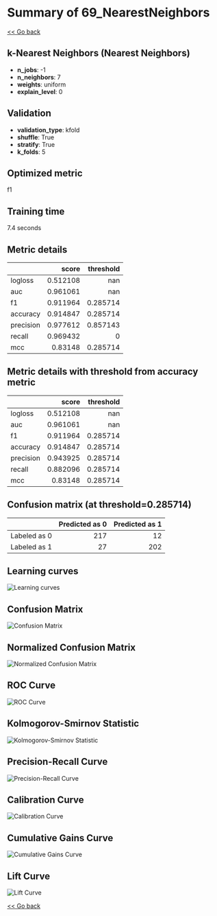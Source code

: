 # Summary of 69_NearestNeighbors

[<< Go back](../README.md)


## k-Nearest Neighbors (Nearest Neighbors)
- **n_jobs**: -1
- **n_neighbors**: 7
- **weights**: uniform
- **explain_level**: 0

## Validation
 - **validation_type**: kfold
 - **shuffle**: True
 - **stratify**: True
 - **k_folds**: 5

## Optimized metric
f1

## Training time

7.4 seconds

## Metric details
|           |    score |   threshold |
|:----------|---------:|------------:|
| logloss   | 0.512108 |  nan        |
| auc       | 0.961061 |  nan        |
| f1        | 0.911964 |    0.285714 |
| accuracy  | 0.914847 |    0.285714 |
| precision | 0.977612 |    0.857143 |
| recall    | 0.969432 |    0        |
| mcc       | 0.83148  |    0.285714 |


## Metric details with threshold from accuracy metric
|           |    score |   threshold |
|:----------|---------:|------------:|
| logloss   | 0.512108 |  nan        |
| auc       | 0.961061 |  nan        |
| f1        | 0.911964 |    0.285714 |
| accuracy  | 0.914847 |    0.285714 |
| precision | 0.943925 |    0.285714 |
| recall    | 0.882096 |    0.285714 |
| mcc       | 0.83148  |    0.285714 |


## Confusion matrix (at threshold=0.285714)
|              |   Predicted as 0 |   Predicted as 1 |
|:-------------|-----------------:|-----------------:|
| Labeled as 0 |              217 |               12 |
| Labeled as 1 |               27 |              202 |

## Learning curves
![Learning curves](learning_curves.png)
## Confusion Matrix

![Confusion Matrix](confusion_matrix.png)


## Normalized Confusion Matrix

![Normalized Confusion Matrix](confusion_matrix_normalized.png)


## ROC Curve

![ROC Curve](roc_curve.png)


## Kolmogorov-Smirnov Statistic

![Kolmogorov-Smirnov Statistic](ks_statistic.png)


## Precision-Recall Curve

![Precision-Recall Curve](precision_recall_curve.png)


## Calibration Curve

![Calibration Curve](calibration_curve_curve.png)


## Cumulative Gains Curve

![Cumulative Gains Curve](cumulative_gains_curve.png)


## Lift Curve

![Lift Curve](lift_curve.png)



[<< Go back](../README.md)
